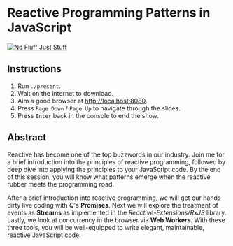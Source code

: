 # Reactive Programming Patterns in JavaScript

<a href="http://nofluffjuststuff.com">
  <img src="http://nofluffjuststuff.com/images/nfjs_logo200.gif" alt="No Fluff Just Stuff"/>
</a>

## Instructions
1. Run `./present`.
2. Wait on the internet to download.
2. Aim a good browser at [http://localhost:8080](http://localhost:8080).
4. Press `Page Down` / `Page Up` to navigate through the slides.
5. Press `Enter` back in the console to end the show.

## Abstract

Reactive has become one of the top buzzwords in our industry.
Join me for a brief introduction into the principles of reactive programming, followed by deep dive into applying the principles to your JavaScript code.
By the end of this session, you will know what patterns emerge when the reactive rubber meets the programming road.

After a brief introduction into reactive programming, we will get our hands dirty live coding with *Q*'s **Promises**.
Next we will explore the treatment of events as **Streams** as implemented in the *Reactive-Extensions/RxJS* library.
Lastly, we look at concurrency in the browser via **Web Workers**.
With these three tools, you will be well-equipped to write elegant, maintainable, reactive JavaScript code.
